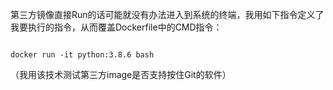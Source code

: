 第三方镜像直接Run的话可能就没有办法进入到系统的终端，我用如下指令定义了我要执行的指令，从而覆盖Dockerfile中的CMD指令：

~~~

docker run -it python:3.8.6 bash

~~~

（我用该技术测试第三方image是否支持按住Git的软件）